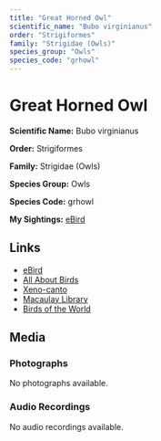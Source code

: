 ```yaml
---
title: "Great Horned Owl"
scientific_name: "Bubo virginianus"
order: "Strigiformes"
family: "Strigidae (Owls)"
species_group: "Owls"
species_code: "grhowl"
---
```


# Great Horned Owl

**Scientific Name:** Bubo virginianus

**Order:** Strigiformes

**Family:** Strigidae (Owls)

**Species Group:** Owls

**Species Code:** grhowl

**My Sightings:** [eBird](https://ebird.org/lifelist?r=world&time=life&spp=grhowl)

## Links
* [eBird](https://ebird.org/species/grhowl) 
* [All About Birds](https://www.allaboutbirds.org/guide/grhowl) 
* [Xeno-canto](https://www.xeno-canto.org/species/bubo-virginianus) 
* [Macaulay Library](https://search.macaulaylibrary.org/catalog?taxonCode=grhowl&sort=rating_rank_desc)
* [Birds of the World](https://birdsoftheworld.org/bow/species/grhowl)

## Media
### Photographs
No photographs available.

### Audio Recordings
No audio recordings available.
